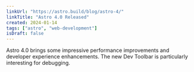 ```yaml
---
linkUrl: "https://astro.build/blog/astro-4/"
linkTitle: "Astro 4.0 Released"
created: 2024-01-14
tags: ["astro", "web-development"]
isDraft: false
---
```


Astro 4.0 brings some impressive performance improvements and developer experience enhancements. The new Dev Toolbar is particularly interesting for debugging.